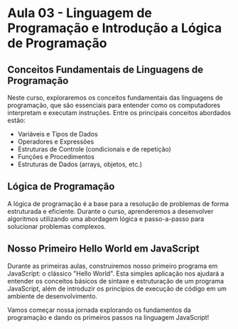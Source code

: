 # Aula 03 - Linguagem de Programação e Introdução a Lógica de Programação

## Conceitos Fundamentais de Linguagens de Programação

Neste curso, exploraremos os conceitos fundamentais das linguagens de programação, que são essenciais para entender como os computadores interpretam e executam instruções. Entre os principais conceitos abordados estão:

- Variáveis e Tipos de Dados
- Operadores e Expressões
- Estruturas de Controle (condicionais e de repetição)
- Funções e Procedimentos
- Estruturas de Dados (arrays, objetos, etc.)

## Lógica de Programação

A lógica de programação é a base para a resolução de problemas de forma estruturada e eficiente. Durante o curso, aprenderemos a desenvolver algoritmos utilizando uma abordagem lógica e passo-a-passo para solucionar problemas complexos.

## Nosso Primeiro Hello World em JavaScript

Durante as primeiras aulas, construiremos nosso primeiro programa em JavaScript: o clássico "Hello World". Esta simples aplicação nos ajudará a entender os conceitos básicos de sintaxe e estruturação de um programa JavaScript, além de introduzir os princípios de execução de código em um ambiente de desenvolvimento.

Vamos começar nossa jornada explorando os fundamentos da programação e dando os primeiros passos na linguagem JavaScript!

